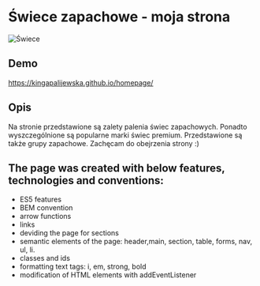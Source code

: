 # Świece zapachowe - moja strona

![Świece](http://foto-hosting.pl/img/a7/7b/d9/a77bd99185383c1a0d1296627da09cc69620db9a.jpeg)

## Demo

https://kingapalijewska.github.io/homepage/

## Opis

Na stronie przedstawione są zalety palenia świec zapachowych. Ponadto wyszczególnione są popularne marki świec premium. Przedstawione są także grupy zapachowe. Zachęcam do obejrzenia strony :)

## The page was created with below features, technologies and conventions:
- ES5 features
- BEM convention
- arrow functions
- links
- deviding the page for sections
- semantic elements of the page: header,main, section, table, forms, nav, ul, li.
- classes and ids
- formatting text tags: i, em, strong, bold
- modification of HTML elements with addEventListener
